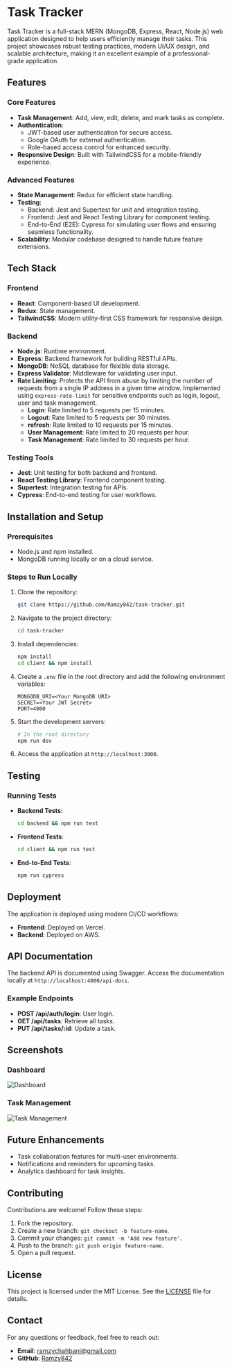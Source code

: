 # Task Tracker

Task Tracker is a full-stack MERN (MongoDB, Express, React, Node.js) web application designed to help users efficiently manage their tasks. This project showcases robust testing practices, modern UI/UX design, and scalable architecture, making it an excellent example of a professional-grade application.

## Features

### Core Features
- **Task Management**: Add, view, edit, delete, and mark tasks as complete.
- **Authentication**:
  - JWT-based user authentication for secure access.
  - Google OAuth for external authentication.
  - Role-based access control for enhanced security.
- **Responsive Design**: Built with TailwindCSS for a mobile-friendly experience.

### Advanced Features
- **State Management**: Redux for efficient state handling.
- **Testing**:
  - Backend: Jest and Supertest for unit and integration testing.
  - Frontend: Jest and React Testing Library for component testing.
  - End-to-End (E2E): Cypress for simulating user flows and ensuring seamless functionality.
- **Scalability**: Modular codebase designed to handle future feature extensions.

## Tech Stack

### Frontend
- **React**: Component-based UI development.
- **Redux**: State management.
- **TailwindCSS**: Modern utility-first CSS framework for responsive design.

### Backend
- **Node.js**: Runtime environment.
- **Express**: Backend framework for building RESTful APIs.
- **MongoDB**: NoSQL database for flexible data storage.
- **Express Validator**: Middleware for validating user input.
- **Rate Limiting**: Protects the API from abuse by limiting the number of requests from a single IP address in a given time window. Implemented using `express-rate-limit` for sensitive endpoints such as login, logout, user and task management.
  - **Login**: Rate limited to 5 requests per 15 minutes.
  - **Logout**: Rate limited to 5 requests per 30 minutes.
  - **refresh**: Rate limited to 10 requests per 15 minutes.
  - **User Management**: Rate limited to 20 requests per hour.
  - **Task Management**: Rate limited to 30 requests per hour.

### Testing Tools
- **Jest**: Unit testing for both backend and frontend.
- **React Testing Library**: Frontend component testing.
- **Supertest**: Integration testing for APIs.
- **Cypress**: End-to-end testing for user workflows.

## Installation and Setup

### Prerequisites
- Node.js and npm installed.
- MongoDB running locally or on a cloud service.

### Steps to Run Locally
1. Clone the repository:
   ```bash
   git clone https://github.com/Ramzy842/task-tracker.git
   ```

2. Navigate to the project directory:
   ```bash
   cd task-tracker
   ```

3. Install dependencies:
   ```bash
   npm install
   cd client && npm install
   ```

4. Create a `.env` file in the root directory and add the following environment variables:
   ```env
   MONGODB_URI=<Your MongoDB URI>
   SECRET=<Your JWT Secret>
   PORT=4000
   ```

5. Start the development servers:
   ```bash
   # In the root directory
   npm run dev
   ```

6. Access the application at `http://localhost:3000`.

## Testing

### Running Tests
- **Backend Tests**:
  ```bash
  cd backend && npm run test
  ```
- **Frontend Tests**:
  ```bash
  cd client && npm run test
  ```
- **End-to-End Tests**:
  ```bash
  npm run cypress
  ```

## Deployment

The application is deployed using modern CI/CD workflows:
- **Frontend**: Deployed on Vercel.
- **Backend**: Deployed on AWS.

## API Documentation

The backend API is documented using Swagger. Access the documentation locally at `http://localhost:4000/api-docs`.

### Example Endpoints
- **POST /api/auth/login**: User login.
- **GET /api/tasks**: Retrieve all tasks.
- **PUT /api/tasks/:id**: Update a task.

## Screenshots

### Dashboard
![Dashboard](https://via.placeholder.com/800x400)

### Task Management
![Task Management](https://via.placeholder.com/800x400)

## Future Enhancements
- Task collaboration features for multi-user environments.
- Notifications and reminders for upcoming tasks.
- Analytics dashboard for task insights.

## Contributing

Contributions are welcome! Follow these steps:
1. Fork the repository.
2. Create a new branch: `git checkout -b feature-name`.
3. Commit your changes: `git commit -m 'Add new feature'`.
4. Push to the branch: `git push origin feature-name`.
5. Open a pull request.

## License

This project is licensed under the MIT License. See the [LICENSE](LICENSE) file for details.

## Contact

For any questions or feedback, feel free to reach out:
- **Email**: ramzychahbani@gmail.com
- **GitHub**: [Ramzy842](https://github.com/Ramzy842)

